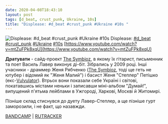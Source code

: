 ```yaml
---
date: 2020-04-08T18:43:10
layout: post
tags: [d_beat, crust_punk, Ukraine, 10s]
title: "Displease: #d_beat #crust_punk #Ukraine #10s "
---
```

![Displease: #d_beat #crust_punk #Ukraine #10s ](https://i.ytimg.com/vi/mtZuFPk8xqU/maxresdefault.jpg)
Displease: [#d_beat](/tags/#d_beat) [#crust_punk](/tags/#crust_punk) [#Ukraine](/tags/#Ukraine) [#10s](/tags/#10s) [https://www.youtube.com/watch?v=mtZuFPk8xqU](https://www.youtube.com/watch?v=mtZuFPk8xqU)

**Дратувати** - сайд-проект [The Symbioz](/2020-04-04-the-symbioz--hardcore-punk-grindcore-ukraine-10s), в якому їх гітарист, письменник та поет Василь Лавер виконує ді-біт. Зібрались у 2009 році. Інші учасники - драммер Женя Рябченко ([The Symbioz](/2020-01-29-the-symbioz--hardcore-punk-dark-hardcore-hardcore), тоді ще геть не ютубер і відомий як &quot;Женя Малий&quot;) і басист Женя &quot;Степлер&quot; Петішко (екс-[Vulvulator](/2020-02-20-vulvulator--deathgrind-porngrind-ukraine-00s-)). Втрьох вони показали себе Україні і світові, покатавшись містами неньки і записавши міні-альбом &quot;Думай!&quot;, випущений п&#39;ятьма лейблами в Ужгороді, Харкові, Москві й Житомирі.

Пізніше склад стиснувся до дуету Лавер-Степлер, а ще пізніше гурт заморозили, і не факт, що назавжди.

[BANDCAMP](https://trismusrecords.bandcamp.com/album/displease-think) \| [RUTRACKER](https://rutracker.org/forum/viewtopic.php?t=3157855)
